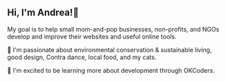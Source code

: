 ## Hi, I'm Andrea!🐞

My goal is to help small mom-and-pop businesses, non-profits, and NGOs develop and improve their websites and useful online tools.

💜 I'm passionate about environmental conservation & sustainable living, good design, Contra dance, local food, and my cats.

🌱 I'm excited to be learning more about development through OKCoders.
<!--
**ScriptPost/ScriptPost** is a ✨ _special_ ✨ repository because its `README.md` (this file) appears on your GitHub profile.

Here are some ideas to get you started:

- 🔭 I’m currently working on ...
- 🌱 I’m currently learning ...
- 👯 I’m looking to collaborate on ...
- 🤔 I’m looking for help with ...
- 💬 Ask me about ...
- 📫 How to reach me: ...
- 😄 Pronouns: ...
- ⚡ Fun fact: ...
-->
